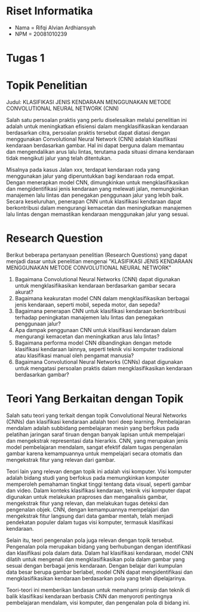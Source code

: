 # Riset Informatika

- Nama  = Rifqi Alvian Ardhiansyah
- NPM   = 20081010239

# Tugas 1
# Topik Penelitian
Judul: KLASIFIKASI JENIS KENDARAAN MENGGUNAKAN METODE CONVOLUTIONAL NEURAL NETWORK (CNN)

Salah satu persoalan praktis yang perlu diselesaikan melalui penelitian ini adalah untuk meningkatkan efisiensi dalam mengklasifikasikan kendaraan berdasarkan citra, persoalan praktis tersebut dapat diatasi dengan menggunakan Convolutional Neural Network (CNN) adalah klasifikasi kendaraan berdasarkan gambar. Hal ini dapat berguna dalam memantau dan mengendalikan arus lalu lintas, terutama pada situasi dimana kendaraan tidak mengikuti jalur yang telah ditentukan. 

Misalnya pada kasus Jalan xxx, terdapat kendaraan roda yang menggunakan jalur yang diperuntukkan bagi kendaraan roda empat. Dengan menerapkan model CNN, dimungkinkan untuk mengklasifikasikan dan mengidentifikasi jenis kendaraan yang melewati jalan, memungkinkan manajemen lalu lintas dan penegakan penggunaan jalur yang lebih baik. Secara keseluruhan, penerapan CNN untuk klasifikasi kendaraan dapat berkontribusi dalam mengurangi kemacetan dan meningkatkan manajemen lalu lintas dengan memastikan kendaraan menggunakan jalur yang sesuai.

# Research Question
Berikut beberapa pertanyaan penelitian (Research Questions) yang dapat menjadi dasar untuk penelitian mengenai "KLASIFIKASI JENIS KENDARAAN MENGGUNAKAN METODE CONVOLUTIONAL NEURAL NETWORK"

1. Bagaimana Convolutional Neural Networks (CNN) dapat digunakan untuk mengklasifikasikan kendaraan berdasarkan gambar secara akurat?
2. Bagaimana keakuratan model CNN dalam mengklasifikasikan berbagai jenis kendaraan, seperti mobil, sepeda motor, dan sepeda?
3. Bagaimana penerapan CNN untuk klasifikasi kendaraan berkontribusi terhadap peningkatan manajemen lalu lintas dan penegakan penggunaan jalur?
4. Apa dampak penggunaan CNN untuk klasifikasi kendaraan dalam mengurangi kemacetan dan meningkatkan arus lalu lintas? 
5. Bagaimana performa model CNN dibandingkan dengan metode klasifikasi kendaraan lainnya, seperti teknik visi komputer tradisional atau klasifikasi manual oleh pengamat manusia? 
6. Bagaimana Convolutional Neural Networks (CNNs) dapat digunakan untuk mengatasi persoalan praktis dalam mengklasifikasikan kendaraan berdasarkan gambar?

# Teori Yang Berkaitan dengan Topik
Salah satu teori yang terkait dengan topik Convolutional Neural Networks (CNNs) dan klasifikasi kendaraan adalah teori deep learning. Pembelajaran mendalam adalah subbidang pembelajaran mesin yang berfokus pada pelatihan jaringan saraf tiruan dengan banyak lapisan untuk mempelajari dan mengekstrak representasi data hierarkis. CNN, yang merupakan jenis model pembelajaran mendalam, sangat efektif dalam tugas pengenalan gambar karena kemampuannya untuk mempelajari secara otomatis dan mengekstrak fitur yang relevan dari gambar. 

Teori lain yang relevan dengan topik ini adalah visi komputer. Visi komputer adalah bidang studi yang berfokus pada memungkinkan komputer memperoleh pemahaman tingkat tinggi tentang data visual, seperti gambar dan video. Dalam konteks klasifikasi kendaraan, teknik visi komputer dapat digunakan untuk melakukan praproses dan menganalisis gambar, mengekstrak fitur yang relevan, dan melakukan tugas deteksi dan pengenalan objek. CNN, dengan kemampuannya mempelajari dan mengekstrak fitur langsung dari data gambar mentah, telah menjadi pendekatan populer dalam tugas visi komputer, termasuk klasifikasi kendaraan. 

Selain itu, teori pengenalan pola juga relevan dengan topik tersebut. Pengenalan pola merupakan bidang yang berhubungan dengan identifikasi dan klasifikasi pola dalam data. Dalam hal klasifikasi kendaraan, model CNN dilatih untuk mengenali dan mengklasifikasikan pola dalam gambar yang sesuai dengan berbagai jenis kendaraan. Dengan belajar dari kumpulan data besar berupa gambar berlabel, model CNN dapat mengidentifikasi dan mengklasifikasikan kendaraan berdasarkan pola yang telah dipelajarinya. 

Teori-teori ini memberikan landasan untuk memahami prinsip dan teknik di balik klasifikasi kendaraan berbasis CNN dan menyoroti pentingnya pembelajaran mendalam, visi komputer, dan pengenalan pola di bidang ini.


